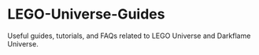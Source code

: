 # LEGO-Universe-Guides
Useful guides, tutorials, and FAQs related to LEGO Universe and Darkflame Universe.
